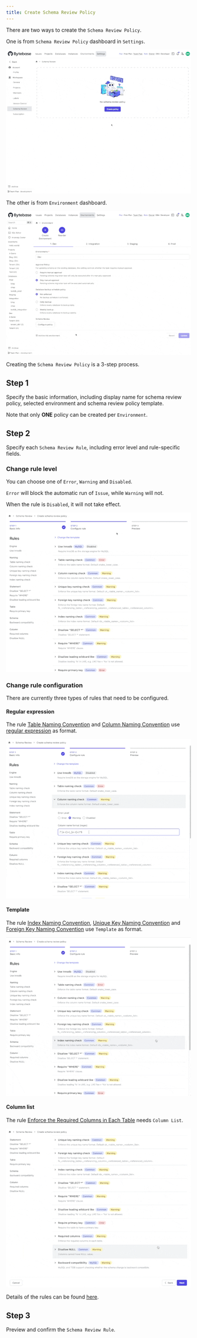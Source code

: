 ```yaml
---
title: Create Schema Review Policy
---
```


There are two ways to create the `Schema Review Policy`.

One is from `Schema Review Policy` dashboard in `Settings`.

![schema-review-create-from-policy-dashboard](/static/docs-assets/schema-review-create-from-policy-dashboard.gif)

The other is from `Environment` dashboard.

![schema-review-create-from-environment-dashboard](/static/docs-assets/schema-review-create-from-environment-dashboard.gif)

Creating the `Schema Review Policy` is a 3-step process.

## Step 1

Specify the basic information, including display name for schema review policy, selected environment and schema review policy template.

<hint-block type="info">

Note that only **ONE** policy can be created per `Environment`.

</hint-block>

## Step 2


Specify each `Schema Review Rule`, including error level and rule-specific fields. 

### Change rule level

You can choose one of `Error`, `Warning` and `Disabled`. 

`Error` will block the automatic run of `Issue`, while `Warning` will not.

When the rule is `Disabled`, it will not take effect.

![schema-review-change-rule-level](/static/docs-assets/schema-review-change-rule-level.gif)

### Change rule configuration

There are currently three types of rules that need to be configured.

#### Regular expression

The rule [Table Naming Convention](/docs/features/schema-review/naming-table) and [Column Naming Convention](/docs/features/schema-review/naming-column) use [regular expression](https://en.wikipedia.org/wiki/Regular_expression) as format.

![schema-review-change-regex](/static/docs-assets/schema-review-change-regex.gif)

#### Template

The rule [Index Naming Convention](/docs/features/schema-review/naming-index-idx), [Unique Key Naming Convention](/docs/features/schema-review/naming-index-uk) and [Foreign Key Naming Convention](/docs/features/schema-review/naming-index-fk) use `Template` as format.

![schema-review-change-template](/static/docs-assets/schema-review-change-template.gif)

#### Column list

The rule [Enforce the Required Columns in Each Table](/docs/features/schema-review/column-required) needs `Column List`.

![schema-review-change-column-list](/static/docs-assets/schema-review-change-column-list.gif)

Details of the rules can be found [here](/docs/features/schema-review/overview).

## Step 3

Preview and confirm the `Schema Review Rule`.